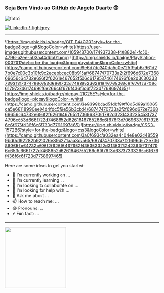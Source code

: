 ### Seja Bem Vindo ao GitHub de Angelo Duarte 😎

![foto2](https://user-images.githubusercontent.com/105948700/175038399-e1df62a0-64b5-475a-b67e-150533910f5e.png)

[![LinkedIn-!-lightgrey](https://user-images.githubusercontent.com/105948700/174935724-0651e55c-120c-4d70-a457-186db1a5965b.svg)](https://www.linkedin.com/in/angelo-braga-duarte-11608aab/)

<hr>

![https://img.shields.io/badge/GIT-E44C30?style=for-the-badge&logo=git&logoColor=white](https://user-images.githubusercontent.com/105948700/174937338-f40882e1-fc50-4796-a2ee-503aaf4dbb01.png)
![https://img.shields.io/badge/PlayStation-003791?style=for-the-badge&logo=playstation&logoColor=white](https://camo.githubusercontent.com/9e6d7dc340da5c0e725f9ab6a961d27b0e7c00c3b10fc9c2ecebbcec08b915af/68747470733a2f2f696d672e736869656c64732e696f2f62616467652f506c617953746174696f6e2d3030333739313f7374796c653d666f722d7468652d6261646765266c6f676f3d706c617973746174696f6e266c6f676f436f6c6f723d7768697465)
![https://img.shields.io/badge/picpay-21C25E?style=for-the-badge&logo=picpay&logoColor=white](https://camo.githubusercontent.com/3e9398bdad51dbf89ff6d5d99a10065ca5e68118990ee04d4fdc5f9e56b3cbd4/68747470733a2f2f696d672e736869656c64732e696f2f62616467652f7069637061792d3231433235453f7374796c653d666f722d7468652d6261646765266c6f676f3d706963706179266c6f676f436f6c6f723d7768697465)
![https://img.shields.io/badge/CSS3-1572B6?style=for-the-badge&logo=css3&logoColor=white](https://camo.githubusercontent.com/3a0f693cfa032ea4404e8e02d485599bd0d192282b921026e89d271aaa3d7565/68747470733a2f2f696d672e736869656c64732e696f2f62616467652f435353332d3135373242363f7374796c653d666f722d7468652d6261646765266c6f676f3d63737333266c6f676f436f6c6f723d7768697465)
 
Here are some ideas to get you started:

- 🔭 I’m currently working on ...
- 🌱 I’m currently learning ...
- 👯 I’m looking to collaborate on ...
- 🤔 I’m looking for help with ...
- 💬 Ask me about ...
- 📫 How to reach me: ...
- 😄 Pronouns: ...
- ⚡ Fun fact: ...

<hr>

<img height="200cm" src="https://github-readme-stats.vercel.app/api?username=anuraghazra&theme=dark&show_icons=true"/>



